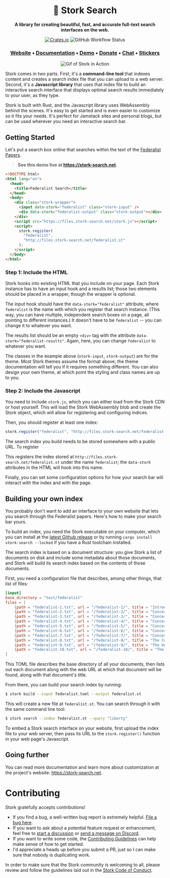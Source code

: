 <div align="center">

# 🔎 Stork Search

**A library for creating beautiful, fast, and accurate full-text search interfaces on the web.**

[![Crates.io](https://img.shields.io/crates/v/stork-search)](https://crates.io/crates/stork-search?style=plastic)
![GitHub Workflow Status](https://img.shields.io/github/actions/workflow/status/jameslittle230/stork/ci-on-push.yml?branch=master&style=plastic)

### [Website](https://stork-search.net/docs/install) • [Documentation](https://stork-search.net/docs/install) • [Demo](https://codepen.io/littleguy230/pen/oNBJBmK) • [Donate](https://ko-fi.com/jameslittle230) • [Chat](https://stork-search.net/chat) • [Stickers](https://stork-search.net/sticker)

![Gif of Stork in Action](https://files.stork-search.net/marketing/1.0.0-video.gif)

</div>

Stork comes in two parts. First, it's a **command-line tool** that indexes content and creates a search index file that you can upload to a web server. Second, it's a **Javascript library** that uses that index file to build an interactive search interface that displays optimal search results immediately to your user, as they type.

Stork is built with Rust, and the Javascript library uses WebAssembly behind the scenes. It's easy to get started and is even easier to customize so it fits your needs. It's perfect for Jamstack sites and personal blogs, but can be used wherever you need an interactive search bar.

## Getting Started

Let's put a search box online that searches within the text of the [Federalist Papers](https://www.youtube.com/watch?v=DPgE7PNzXag).

> **See this demo live at <https://stork-search.net>.**

```html
<!DOCTYPE html>
<html lang="en">
  <head>
    <title>Federalist Search</title>
  </head>
  <body>
    <div class="stork-wrapper">
      <input data-stork="federalist" class="stork-input" />
      <div data-stork="federalist-output" class="stork-output"></div>
    </div>
    <script src="https://files.stork-search.net/stork.js"></script>
    <script>
      stork.register(
        "federalist",
        "http://files.stork-search.net/federalist.st"
      );
    </script>
  </body>
</html>
```

### Step 1: Include the HTML

Stork hooks into existing HTML that you include on your page. Each Stork instance has to have an input hook and a results list; those two elements should be placed in a wrapper, though the wrapper is optional.

The input hook should have the `data-stork="federalist"` attribute, where `federalist` is the name with which you register that search instance. (This way, you can have multiple, independent search boxes on a page, all pointing to different instances.) It doesn't have to be `federalist` -- you can change it to whatever you want.

The results list should be an empty `<div>` tag with the attribute `data-stork="federalist-results"`. Again, here, you can change `federalist` to whatever you want.

The classes in the example above (`stork-input`, `stork-output`) are for the theme. Most Stork themes assume the format above; the theme documentation will tell you if it requires something different. You can also design your own theme, at which point the styling and class names are up to you.

### Step 2: Include the Javascript

You need to include `stork.js`, which you can either load from the Stork CDN or host yourself. This will load the Stork WebAssembly blob and create the Stork object, which will allow for registering and configuring indices.

Then, you should register at least one index:

```javascript
stork.register("federalist", "http://files.stork-search.net/federalist.st");
```

The search index you build needs to be stored somewhere with a public URL. To register

This registers the index stored at `http://files.stork-search.net/federalist.st` under the name `federalist`; the `data-stork` attributes in the HTML will hook into this name.

Finally, you can set some configuration options for how your search bar will interact with the index and with the page.

## Building your own index

You probably don't want to add an interface to your own website that lets you search through the Federalist papers. Here's how to make your search bar yours.

To build an index, you need the Stork executable on your computer, which you can install at the [latest Github release](https://github.com/jameslittle230/stork/releases) or by running `cargo install stork-search --locked` if you have a Rust toolchain installed.

The search index is based on a document structure: you give Stork a list of documents on disk and include some metadata about those documents, and Stork will build its search index based on the contents of those documents.

First, you need a configuration file that describes, among other things, that list of files:

```toml
[input]
base_directory = "test/federalist"
files = [
    {path = "federalist-1.txt", url = "/federalist-1/", title = "Introduction"},
    {path = "federalist-2.txt", url = "/federalist-2/", title = "Concerning Dangers from Foreign Force and Influence"},
    {path = "federalist-3.txt", url = "/federalist-3/", title = "Concerning Dangers from Foreign Force and Influence 2"},
    {path = "federalist-4.txt", url = "/federalist-4/", title = "Concerning Dangers from Foreign Force and Influence 3"},
    {path = "federalist-5.txt", url = "/federalist-5/", title = "Concerning Dangers from Foreign Force and Influence 4"},
    {path = "federalist-6.txt", url = "/federalist-6/", title = "Concerning Dangers from Dissensions Between the States"},
    {path = "federalist-7.txt", url = "/federalist-7/", title = "Concerning Dangers from Dissensions Between the States 2"},
    {path = "federalist-8.txt", url = "/federalist-8/", title = "The Consequences of Hostilities Between the States"},
    {path = "federalist-9.txt", url = "/federalist-9/", title = "The Union as a Safeguard Against Domestic Faction and Insurrection"},
    {path = "federalist-10.txt", url = "/federalist-10/", title = "The Union as a Safeguard Against Domestic Faction and Insurrection 2"}
]
```

This TOML file describes the base directory of all your documents, then lists out each document along with the web URL at which that document will be found, along with that document's title.

From there, you can build your search index by running:

```bash
$ stork build --input federalist.toml --output federalist.st
```

This will create a new file at `federalist.st`. You can search through it with the same command line tool:

```bash
$ stork search --index federalist.st --query "liberty"
```

To embed a Stork search interface on your website, first upload the index file to your web server, then pass its URL to the `stork.register()` function in your web page's Javascript.

## Going further

You can read more documentation and learn more about customization at the project's website: <https://stork-search.net>.

# Contributing

Stork gratefully accepts contributions!

- If you find a bug, a well-written bug report is extremely helpful. [File a bug here](https://github.com/jameslittle230/stork/issues/new?assignees=&labels=bug&template=bug_report.md&title=).
- If you want to ask about a potential feature request or enhancement, feel free to [start a discussion](https://github.com/jameslittle230/stork/discussions) or [send a message on Discord](https://stork-search.net/chat).
- If you want to write some code, the [Contributing Guidelines](https://github.com/jameslittle230/stork/blob/master/docs/contributing.md) can help make sense of how to get started.
- I'd appreciate a heads up before you submit a PR, just so I can make sure that nobody is duplicating work.

In order to make sure that the Stork community is welcoming to all, please review and follow the guidelines laid out in the [Stork Code of Conduct](https://github.com/jameslittle230/stork/blob/master/.github/CODE_OF_CONDUCT.md).
